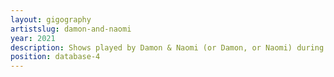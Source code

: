 ```yaml
---
layout: gigography
artistslug: damon-and-naomi
year: 2021
description: Shows played by Damon & Naomi (or Damon, or Naomi) during 2021
position: database-4
---
```

